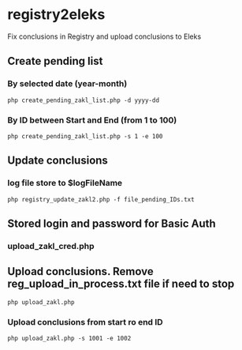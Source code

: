 # registry2eleks
Fix conclusions in Registry and upload conclusions to Eleks

## Create pending list
### By selected date (year-month)
`php create_pending_zakl_list.php -d yyyy-dd`
### By ID between Start and End (from 1 to 100)
`php create_pending_zakl_list.php -s 1 -e 100`

## Update conclusions
### log file store to $logFileName
`php registry_update_zakl2.php -f file_pending_IDs.txt`

## Stored login and password for Basic Auth
### upload_zakl_cred.php

## Upload conclusions. Remove reg_upload_in_process.txt file if need to stop
`php upload_zakl.php`
### Upload conclusions from start ro end ID
`php upload_zakl.php -s 1001 -e 1002`
